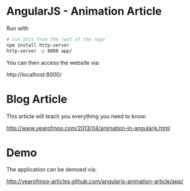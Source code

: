 # AngularJS - Animation Article

Run with
```bash
# run this from the root of the repo
npm install http-server
http-server -p 8000 app/
```

You can then access the website via:

http://localhost:8000/


# Blog Article

This article will teach you everything you need to know:

http://www.yearofmoo.com/2013/04/animation-in-angularjs.html


# Demo

The application can be demoed via:

http://yearofmoo-articles.github.com/angularjs-animation-article/app/
